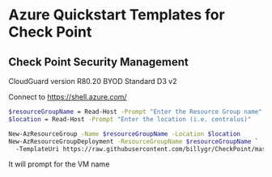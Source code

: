 # Azure Quickstart Templates for Check Point

## Check Point Security Management

CloudGuard version R80.20
BYOD
Standard D3 v2

Connect to https://shell.azure.com/

```bash
$resourceGroupName = Read-Host -Prompt "Enter the Resource Group name"
$location = Read-Host -Prompt "Enter the location (i.e. centralus)"

New-AzResourceGroup -Name $resourceGroupName -Location $location
New-AzResourceGroupDeployment -ResourceGroupName $resourceGroupName `
  -TemplateUri https://raw.githubusercontent.com/billygr/CheckPoint/master/Azure/azure-quickstart-templates/mgmt/azuredeploy.json
```

It will prompt for the VM name
